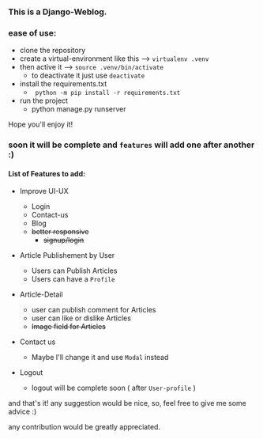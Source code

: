 ### This is a Django-Weblog.

### ease of use:
+ clone the repository
+ create a virtual-environment like this --> `virtualenv .venv`
+ then active it --> `source .venv/bin/activate`
  - to deactivate it just use `deactivate`
+ install the requirements.txt
  - ` python -m pip install -r requirements.txt`
+ run the project
  - python manage.py runserver
  
Hope you'll enjoy it!





### soon it will be complete and `features` will add one after another :)

#### List of Features to add:

+ Improve UI-UX
  - Login
  - Contact-us
  - Blog
  - ~~better responsive~~
    + ~~signup/login~~
  
+ Article Publishement by User
  - Users can Publish Articles
  - Users can have a `Profile`

+ Article-Detail
  - user can publish comment for Articles
  - user can like or dislike Articles
  - ~~Image field for Articles~~

+ Contact us 
  - Maybe I'll change it and use `Modal` instead
 
+ Logout
  - logout will be complete soon ( after `User-profile` ) 
  


and that's it! any suggestion would be nice, so, feel free to give me some advice :)

any contribution would be greatly appreciated.
  
 
